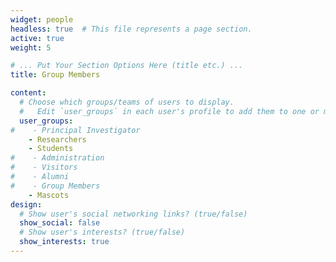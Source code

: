 ```yaml
---
widget: people
headless: true  # This file represents a page section.
active: true
weight: 5

# ... Put Your Section Options Here (title etc.) ...
title: Group Members

content:
  # Choose which groups/teams of users to display.
  #   Edit `user_groups` in each user's profile to add them to one or more of these groups.
  user_groups:
#    - Principal Investigator
    - Researchers
    - Students
#    - Administration
#    - Visitors
#    - Alumni
#    - Group Members
    - Mascots
design:
  # Show user's social networking links? (true/false)
  show_social: false
  # Show user's interests? (true/false)
  show_interests: true
---
```

